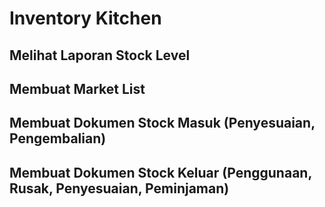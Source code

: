 # Inventory Kitchen
## Melihat Laporan Stock Level
## Membuat Market List
## Membuat Dokumen Stock Masuk (Penyesuaian, Pengembalian)
## Membuat Dokumen Stock Keluar (Penggunaan, Rusak, Penyesuaian, Peminjaman)